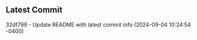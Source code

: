 
## Latest Commit
32df799 - Update README with latest commit info (2024-09-04 10:24:54 -0400) <Yunxi-Zhou>
